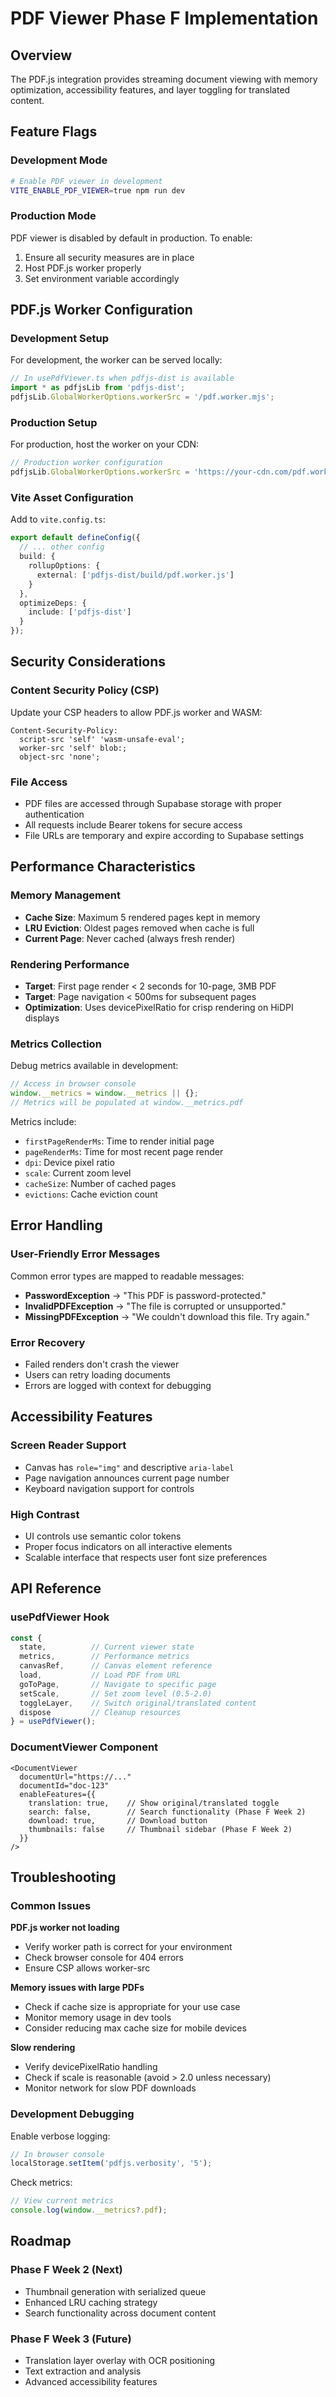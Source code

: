 # PDF Viewer Phase F Implementation

## Overview
The PDF.js integration provides streaming document viewing with memory optimization, accessibility features, and layer toggling for translated content.

## Feature Flags

### Development Mode
```bash
# Enable PDF viewer in development
VITE_ENABLE_PDF_VIEWER=true npm run dev
```

### Production Mode
PDF viewer is disabled by default in production. To enable:
1. Ensure all security measures are in place
2. Host PDF.js worker properly
3. Set environment variable accordingly

## PDF.js Worker Configuration

### Development Setup
For development, the worker can be served locally:

```typescript
// In usePdfViewer.ts when pdfjs-dist is available
import * as pdfjsLib from 'pdfjs-dist';
pdfjsLib.GlobalWorkerOptions.workerSrc = '/pdf.worker.mjs';
```

### Production Setup
For production, host the worker on your CDN:

```typescript
// Production worker configuration
pdfjsLib.GlobalWorkerOptions.workerSrc = 'https://your-cdn.com/pdf.worker.mjs';
```

### Vite Asset Configuration
Add to `vite.config.ts`:

```typescript
export default defineConfig({
  // ... other config
  build: {
    rollupOptions: {
      external: ['pdfjs-dist/build/pdf.worker.js']
    }
  },
  optimizeDeps: {
    include: ['pdfjs-dist']
  }
});
```

## Security Considerations

### Content Security Policy (CSP)
Update your CSP headers to allow PDF.js worker and WASM:

```
Content-Security-Policy: 
  script-src 'self' 'wasm-unsafe-eval';
  worker-src 'self' blob:;
  object-src 'none';
```

### File Access
- PDF files are accessed through Supabase storage with proper authentication
- All requests include Bearer tokens for secure access
- File URLs are temporary and expire according to Supabase settings

## Performance Characteristics

### Memory Management
- **Cache Size**: Maximum 5 rendered pages kept in memory
- **LRU Eviction**: Oldest pages removed when cache is full
- **Current Page**: Never cached (always fresh render)

### Rendering Performance
- **Target**: First page render < 2 seconds for 10-page, 3MB PDF
- **Target**: Page navigation < 500ms for subsequent pages
- **Optimization**: Uses devicePixelRatio for crisp rendering on HiDPI displays

### Metrics Collection
Debug metrics available in development:

```javascript
// Access in browser console
window.__metrics = window.__metrics || {};
// Metrics will be populated at window.__metrics.pdf
```

Metrics include:
- `firstPageRenderMs`: Time to render initial page
- `pageRenderMs`: Time for most recent page render
- `dpi`: Device pixel ratio
- `scale`: Current zoom level
- `cacheSize`: Number of cached pages
- `evictions`: Cache eviction count

## Error Handling

### User-Friendly Error Messages
Common error types are mapped to readable messages:

- **PasswordException** → "This PDF is password-protected."
- **InvalidPDFException** → "The file is corrupted or unsupported."
- **MissingPDFException** → "We couldn't download this file. Try again."

### Error Recovery
- Failed renders don't crash the viewer
- Users can retry loading documents
- Errors are logged with context for debugging

## Accessibility Features

### Screen Reader Support
- Canvas has `role="img"` and descriptive `aria-label`
- Page navigation announces current page number
- Keyboard navigation support for controls

### High Contrast
- UI controls use semantic color tokens
- Proper focus indicators on all interactive elements
- Scalable interface that respects user font size preferences

## API Reference

### usePdfViewer Hook

```typescript
const {
  state,          // Current viewer state
  metrics,        // Performance metrics
  canvasRef,      // Canvas element reference
  load,           // Load PDF from URL
  goToPage,       // Navigate to specific page
  setScale,       // Set zoom level (0.5-2.0)
  toggleLayer,    // Switch original/translated content
  dispose         // Cleanup resources
} = usePdfViewer();
```

### DocumentViewer Component

```tsx
<DocumentViewer
  documentUrl="https://..."
  documentId="doc-123"
  enableFeatures={{
    translation: true,    // Show original/translated toggle
    search: false,        // Search functionality (Phase F Week 2)
    download: true,       // Download button
    thumbnails: false     // Thumbnail sidebar (Phase F Week 2)
  }}
/>
```

## Troubleshooting

### Common Issues

**PDF.js worker not loading**
- Verify worker path is correct for your environment
- Check browser console for 404 errors
- Ensure CSP allows worker-src

**Memory issues with large PDFs**
- Check if cache size is appropriate for your use case
- Monitor memory usage in dev tools
- Consider reducing max cache size for mobile devices

**Slow rendering**
- Verify devicePixelRatio handling
- Check if scale is reasonable (avoid > 2.0 unless necessary)
- Monitor network for slow PDF downloads

### Development Debugging

Enable verbose logging:
```typescript
// In browser console
localStorage.setItem('pdfjs.verbosity', '5');
```

Check metrics:
```typescript
// View current metrics
console.log(window.__metrics?.pdf);
```

## Roadmap

### Phase F Week 2 (Next)
- Thumbnail generation with serialized queue
- Enhanced LRU caching strategy
- Search functionality across document content

### Phase F Week 3 (Future)
- Translation layer overlay with OCR positioning
- Text extraction and analysis
- Advanced accessibility features
